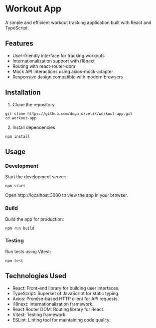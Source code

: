 # Workout App

A simple and efficient workout tracking application built with React and TypeScript.

## Features

- User-friendly interface for tracking workouts
- Internationalization support with i18next
- Routing with react-router-dom
- Mock API interactions using axios-mock-adapter
- Responsive design compatible with modern browsers

## Installation

1. Clone the repository

```
git clone https://github.com/doga-ozcelik/workout-app.git
cd workout-app
```

2. Install dependencies

```
npm install
```

## Usage

### Development

Start the development server:

```
npm start
```

Open http://localhost:3000 to view the app in your browser.

### Build

Build the app for production:

```
npm run build
```

### Testing

Run tests using Vitest:

```
npm test
```

## Technologies Used

- React: Front-end library for building user interfaces.
- TypeScript: Superset of JavaScript for static typing.
- Axios: Promise-based HTTP client for API requests.
- i18next: Internationalization framework.
- React Router DOM: Routing library for React.
- Vitest: Testing framework.
- ESLint: Linting tool for maintaining code quality.
